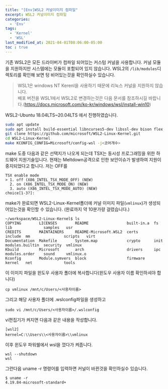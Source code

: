 ```yaml
---
title: "[Env]WSL2 커널이미지 컴파일"
excerpt: WSL2 커널이미지 컴파일
categories:
  - 'Env'
tags:
  - 'Kernel'
  - 'WSL'
last_modified_at: 2021-04-01T08:06:00-05:00
toc : true
---
```


기존 WSL2은 모든 드라이버가 컴파일 되어있는 커스텀 커널을 사용합니다. 커널 모듈을 지원하지만 시스템에는 모듈이 포함되어 있지 않습니다. WSL2의 `/lib/modules`디렉토리를 확인해 보면 텅 비어있는것을 확인하실수 있습니다. 

>WSL1은 windows NT Kerenl을 사용하기 때문에 리눅스 커널을 지원하지 않습니다.  
>배포 버전을 WSL1에서 WSL2로 변경하는것은 다음 문서를 참조하시길 바랍니다.(https://docs.microsoft.com/ko-kr/windows/wsl/install-win10)

WSL2-Ubuntu 18.04LTS~20.04LTS 에서 진행하였습니다.

```sh
sudo apt update
sudo apt install build-essential libncurses5-dev libssl-dev bison flex libelf-dev
git clone https://github.com/microsoft/WSL2-Linux-Kernel.git
cd WSL2-Linux-Kernel
make KCONFIG_CONFIG=Microsoft/config-wsl -j<코어개수>
```

make 도중 다음과 같은 선택지가 나오게 되는데 TSX는 동시성 프로그래밍을 위한 하드웨어 지원기술입니다. 현재는 Meltdown공격으로 인한 보안이슈가 발생하여 지원이 중지되었다고 합니다. 저는 OFF를 

```
TSX enable mode
> 1. off (X86_INTEL_TSX_MODE_OFF) (NEW)
  2. on (X86_INTEL_TSX_MODE_ON) (NEW)
  3. auto (X86_INTEL_TSX_MODE_AUTO) (NEW)
choice[1-3?]: 
```

make가 완료되면 WSL2-Linux-Kernel폴더에 커널 이미지 파일(`vmlinux`)가 생성되어있는것을 확인할 수 있습니다. (완료까지 약 10분가량 걸렸습니다.)
```
~/workspace/WSL2-Linux-Kernel$ ls
COPYING        LICENSES        README                 built-in.a  fs       lib              samples   usr
CREDITS        MAINTAINERS     README-Microsoft.WSL2  certs       include  mm               scripts   virt
Documentation  Makefile        System.map             crypto      init     modules.builtin  security  vmlinux
Kbuild         Microsoft       arch                   drivers     ipc      modules.order    sound     vmlinux.o
Kconfig        Module.symvers  block                  firmware    kernel   net              tools
```

이 이미지 파일을 윈도우 사용자 폴더에 복사합니다(윈도우 사용자 이름 확인하셔야 합니다)
```
cp vmlinux /mnt/c/Users/<사용자이름>
```

그리고 해당 사용자 폴더에 .wslconfig파일을 생성하고
```
sudo vi /mnt/c/Users/<사용자이름>/.wslconfig
````
vi편집기가 켜지면 다음과 같은 내용을 작성합니다.
```
[wsl2]
kernel=C:\\Users\\<사용자이름>\\vmlinux
```

이후 윈도우 파워쉘에서 wsl을 껐다가 켜줍니다.
```
wsl --shutdown
wsl
```

그런다음 uname -r 명령어를 입력하면 커널이 바뀐것을 확인하실수 있습니다.
```
$ uname -r
4.19.84-microsoft-standard+
```
